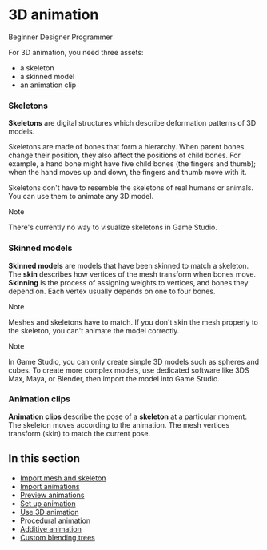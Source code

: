 # 3D animation

<span class="label label-doc-level">Beginner</span>
<span class="label label-doc-audience">Designer</span>
<span class="label label-doc-audience">Programmer</span>

For 3D animation, you need three assets: 

* a skeleton
* a skinned model
* an animation clip

### Skeletons

**Skeletons** are digital structures which describe deformation patterns of 3D models. 

Skeletons are made of bones that form a hierarchy. When parent bones change their position, they also affect the positions of child bones. For example, a hand bone might have five child bones (the fingers and thumb); when the hand moves up and down, the fingers and thumb move with it. 

Skeletons don't have to resemble the skeletons of real humans or animals. You can use them to animate any 3D model.

>[!NOTE]
>There's currently no way to visualize skeletons in Game Studio.

### Skinned models

**Skinned models** are models that have been skinned to match a skeleton. The **skin** describes how vertices of the mesh transform when bones move. **Skinning** is the process of assigning weights to vertices, and bones they depend on. Each vertex usually depends on one to four bones.

>[!Note]
>Meshes and skeletons have to match. If you don't skin the mesh properly to the skeleton, you can't animate the model correctly.

>[!NOTE]
>In Game Studio, you can only create simple 3D models such as spheres and cubes. To create more complex models, use dedicated software like 3DS Max, Maya, or Blender, then import the model into Game Studio.

### Animation clips

**Animation clips** describe the pose of a **skeleton** at a particular moment. The skeleton moves according to the animation. The mesh vertices transform (skin) to match the current pose.

## In this section

* [Import mesh and skeleton](import-mesh-and-skeleton.md)
* [Import animations](import-animations.md)
* [Preview animations](preview-animations.md)
* [Set up animation](set-up-animations.md)
* [Use 3D animation](use-3d-animation.md)
* [Procedural animation](procedural-animation.md)
* [Additive animation](additive-animation.md)
* [Custom blending trees](custom-blending-trees.md)